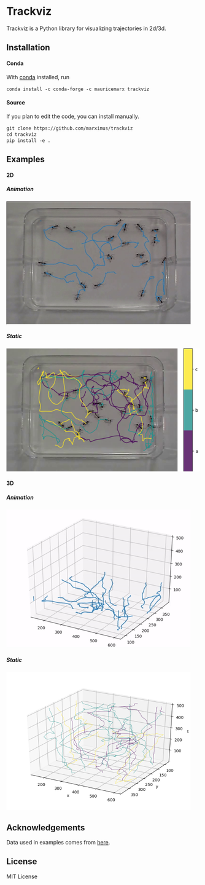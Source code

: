 # Trackviz
Trackviz is a Python library for visualizing trajectories in 2d/3d.

## Installation
#### Conda
With [conda](https://conda.io/docs/index.html) installed, run
```
conda install -c conda-forge -c mauricemarx trackviz
```

#### Source
If you plan to edit the code, you can install manually.
```
git clone https://github.com/marximus/trackviz
cd trackviz
pip install -e .
```

## Examples
#### 2D
##### Animation
![](examples/output/animate_2d.gif)
##### Static
<img src="examples/output/static_2d_color_labels.png" height="320">

#### 3D
##### Animation
![](examples/output/animate_3d.gif)
##### Static
<img src="examples/output/static_3d_color_labels.png" height="360">


## Acknowledgements
Data used in examples comes from [here](http://www.eecs.qmul.ac.uk/~andrea/thdt.html).

## License
MIT License
